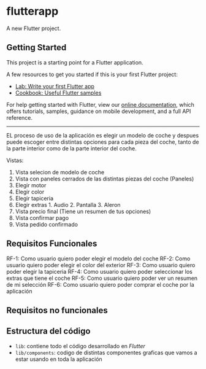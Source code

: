 # flutterapp

A new Flutter project.

## Getting Started

This project is a starting point for a Flutter application.

A few resources to get you started if this is your first Flutter project:

- [Lab: Write your first Flutter app](https://flutter.dev/docs/get-started/codelab)
- [Cookbook: Useful Flutter samples](https://flutter.dev/docs/cookbook)

For help getting started with Flutter, view our
[online documentation](https://flutter.dev/docs), which offers tutorials,
samples, guidance on mobile development, and a full API reference.

-------------------------------------------------------------

EL proceso de uso de la aplicación es elegir un modelo de coche y despues puede escoger entre distintas opciones para cada pieza del coche, tanto de la parte interior como de la parte interior del coche.

Vistas:
1. Vista selecion de modelo de coche
2. Vista con paneles cerrados de las distintas piezas del coche (Paneles)
  1. Elegir motor
  2. Elegir color
  3. Elegir tapiceria
  4. Elegir extras
    1. Audio
    2. Pantalla
    3. Aleron
3. Vista precio final (Tiene un resumen de tus opciones)
4. Vista confirmar pago
5. Vista pedido confirmado

## Requisitos Funcionales
RF-1: Como usuario quiero poder elegir el modelo del coche
RF-2: Como usuario quiero poder elegir el color del exterior
RF-3: Como usuario quiero poder elegir la tapiceria
RF-4: Como usuario quiero poder seleccionar los extras que tiene el coche
RF-5: Como usuario quiero poder ver un resumen de mi selección
RF-6: Como usuario quiero poder comprar el coche por la aplicación

## Requisitos no funcionales

## Estructura del código

- `lib`: contiene todo el código desarrollado en *Flutter*
- `lib/components`: codigo de distintas componentes graficas que vamos a estar usando en toda la aplicación
